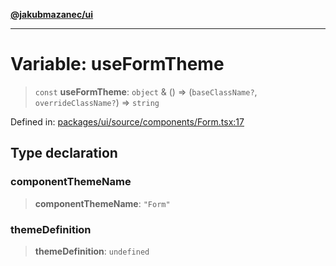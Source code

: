 [**@jakubmazanec/ui**](../README.md)

---

# Variable: useFormTheme

> `const` **useFormTheme**: `object` & () => (`baseClassName?`, `overrideClassName?`) => `string`

Defined in:
[packages/ui/source/components/Form.tsx:17](https://github.com/jakubmazanec/tools/blob/5907d31a071e860d7db8b8a00f698d18fe23e18a/packages/ui/source/components/Form.tsx#L17)

## Type declaration

### componentThemeName

> **componentThemeName**: `"Form"`

### themeDefinition

> **themeDefinition**: `undefined`
